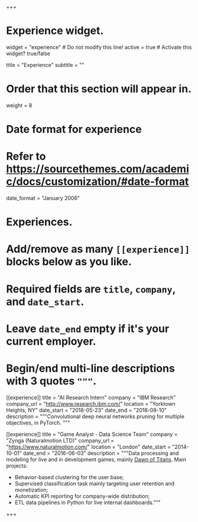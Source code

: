 +++
# Experience widget.
widget = "experience"  # Do not modify this line!
active = true  # Activate this widget? true/false

title = "Experience"
subtitle = ""

# Order that this section will appear in.
weight = 8

# Date format for experience
#   Refer to https://sourcethemes.com/academic/docs/customization/#date-format
date_format = "January 2006"

# Experiences.
#   Add/remove as many `[[experience]]` blocks below as you like.
#   Required fields are `title`, `company`, and `date_start`.
#   Leave `date_end` empty if it's your current employer.
#   Begin/end multi-line descriptions with 3 quotes `"""`.
[[experience]]
  title = "AI Research Intern"
  company = "IBM Research"
  company_url = "http://www.research.ibm.com/"
  location = "Yorktown Heights, NY"
  date_start = "2018-05-23"
  date_end = "2018-08-10"
  description = """Convolutional deep neural networks pruning for multiple objectives, in PyTorch. """

[[experience]]
  title = "Game Analyst - Data Science Team"
  company = "Zynga (Naturalmotion LTD)"
  company_url = "https://www.naturalmotion.com/"
  location = "London"
  date_start = "2014-10-01"
  date_end = "2016-06-03"
  description = """Data processing and modeling for live and in development games, mainly [Dawn of Titans](http://www.dawnoftitans.com/). Main projects:
  
  * Behavior-based clustering for the user base;
  * Supervised classification task mainly targeting user retention and monetization;
  * Automatic KPI reporting for company-wide distribution;
  * ETL data pipelines in Python for live internal dashboards."""

+++
